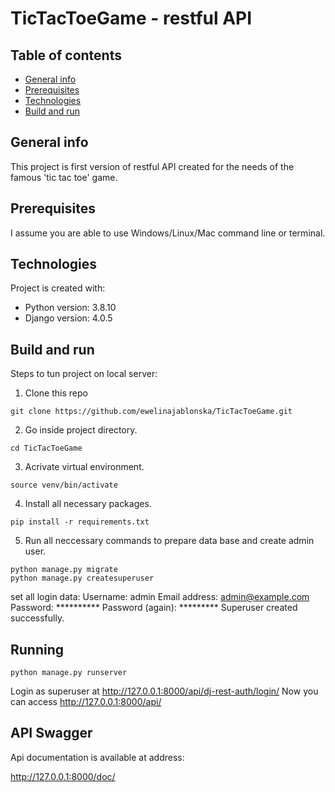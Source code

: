 # TicTacToeGame - restful API

## Table of contents
* [General info](#general-info)
* [Prerequisites](#rerequisites)
* [Technologies](#technologies)
* [Build and run](#build-and-run)

## General info
This project is first version of restful API created for the needs of the famous 'tic tac toe' game.

## Prerequisites
I assume you are able to use Windows/Linux/Mac command line or terminal.

## Technologies
Project is created with:
* Python version: 3.8.10
* Django version: 4.0.5

## Build and run
Steps to tun project on local server:

1. Clone this repo
```
git clone https://github.com/ewelinajablonska/TicTacToeGame.git
```

2. Go inside project directory.
```
cd TicTacToeGame
```

3. Acrivate virtual environment.
```
source venv/bin/activate
```

4. Install all necessary packages.
```
pip install -r requirements.txt
```

5. Run all neccessary commands to prepare data base and create admin user.
```
python manage.py migrate
python manage.py createsuperuser
```
set all login data:
Username: admin
Email address: admin@example.com
Password: **********
Password (again): *********
Superuser created successfully.

## Running
```
python manage.py runserver
```
Login  as superuser at http://127.0.0.1:8000/api/dj-rest-auth/login/
Now you can access http://127.0.0.1:8000/api/

## API Swagger
Api documentation is available at address:

http://127.0.0.1:8000/doc/
